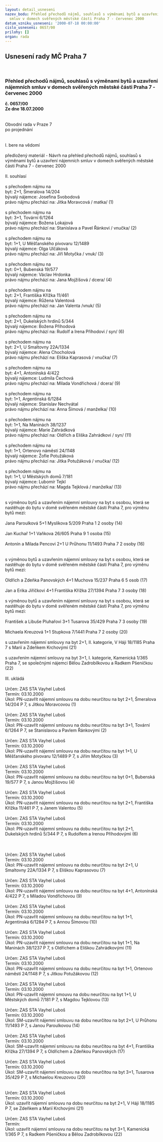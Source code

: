 ```yaml
---
layout: detail_usneseni
nazev_bodu: Přehled přechodů nájmů, souhlasů s výměnami bytů a uzavření nájemních
  smluv v domech svěřených městské části Praha 7 - červenec 2000
datum_vzniku_usneseni: '2000-07-18 00:00:00'
cislo_usneseni: 0657/00
prilohy: []
organ: rada
---
```

<div id="ucUsn_pList" class="usn">
	<span><h2>Usnesení rady MČ Praha 7 </h2>
<br></span><div class="standBody">
<span><h3>Přehled přechodů nájmů, souhlasů s výměnami bytů a uzavření nájemních smluv v domech svěřených městské části Praha 7 - červenec 2000</h3></span><div class="center">
		<strong>č. 0657/00</strong><br>
	</div>
<div class="center">
		<strong>Ze dne 18.07.2000</strong><br><br>
	</div>     <br>Obvodní rada v Praze 7<br>po projednání<br><br><br>I.	bere na vědomí<br><br> předložený materiál - Návrh na přehled přechodů nájmů, souhlasů s výměnami bytů a uzavření nájemních smluv v domech svěřených městské části Praha 7 - červenec 2000<br><br>II.	souhlasí <br><br>s přechodem nájmu na<br>byt: 2+1, Šmeralova 14/204<br>bývalý nájemce: Josefina Svobodová<br>právo nájmu přechází na: Jitka Moravcová  / matka/   (1)<br><br>s přechodem nájmu na<br>byt: 3+1, Tovární 6/1264<br>bývalý nájemce: Božena Lokajová<br>právo nájmu přechází na: Stanislava a Pavel Řánkovi / vnučka/  (2)<br><br>s přechodem nájmu na<br>byt: 1+1, U Měšťanského pivovaru 12/1489<br>bývalý nájemce: Olga Ulčáková<br>právo nájmu přechází na: Jiří Motyčka / vnuk/  (3)<br><br>s přechodem nájmu na<br>byt: 0+1, Bubenská 19/577<br>bývalý nájemce: Václav Hrdonka<br>právo nájmu přechází na: Jana Mojžíšová / dcera/  (4)<br><br>s přechodem nájmu na<br>byt: 2+1, Františka Křížka 11/461<br>bývalý nájemce: Růžena Valentová<br>právo nájmu přechází na: Jan Valenta /vnuk/  (5)<br><br>s přechodem nájmu na<br>byt: 2+1, Dukelských hrdinů 5/344<br>bývalý nájemce: Božena Příhodová<br>právo nájmu přechází na: Rudolf a Irena Příhodovi / syn/   (6)<br><br>s přechodem nájmu na<br>byt: 2+1, U Smaltovny 22A/1334<br>bývalý nájemce: Alena Chocholová<br>právo nájmu přechází na: Eliška Kaprasová / vnučka/  (7)<br><br>s přechodem nájmu na<br>byt: 4+1, Antonínská 4/422<br>bývalý nájemce: Ludmila Čechová<br>právo nájmu přechází na: Milada Vondřichová / dcera/  (9)<br><br>s přechodem nájmu na<br>byt: 1+1, Argentinská 6/1284<br>bývalý nájemce: Stanislav Nechvátal<br>právo nájmu přechází na: Anna Šímová / manželka/  (10)<br><br>s přechodem nájmu na<br>byt: 1+1, Na Maninách 38/1237<br>bývalý nájemce: Marie Zahrádková<br>právo nájmu přechází na: Oldřich a Eliška Zahrádkovi / syn/  (11)<br><br>s přechodem nájmu na<br>byt: 1+1, Ortenovo náměstí 24/1148<br>bývalý nájemce: Žofie Potužáková<br>právo nájmu přechází na: Jitka Potužáková / vnučka/  (12)<br><br>s přechodem nájmu na<br>byt: 1+1, U Městských domů 7/181<br>bývalý nájemce: Lubomír Tejkl<br>právo nájmu přechází na: Magda Tejklová / manželka/ (13)<br><br><br>s výměnou bytů a uzavřením nájemní smlouvy na byt s osobou, která se nastěhuje do bytu v domě svěřeném městské části Praha 7, pro výměnu bytů mezi:<br><br>Jana Paroulková                        5+1              Myslíkova 5/209               Praha 1            2 osoby  (14)<br><br>Jan Kuchař                                1+1              Vaňkova 26/605                Praha 9           1 osoba    (15)<br><br>Antonín a Milada Pencovi        2+1               U Průhonu 11/1493          Praha 7           2 osoby    (16)<br><br><br>s výměnou bytů  a uzavřením nájemní smlouvy na byt s osobou, která se nastěhuje do bytu v domě svěřeném městské části Praha 7, pro výměnu bytů mezi:<br><br>Oldřich a Zdeňka Panovských   4+1             Muchova 15/237              Praha 6             5 osob  (17)<br><br>Jan a Erika Jiříčkovi                  4+1              Františka Křížka 27/1394 Praha 7            3 osoby (18)<br><br>s výměnou bytů a uzavřením nájemní smlouvy na byt s osobou, která se nastěhuje do bytu v domě svěřeném městské části Praha 7, pro výměnu bytů mezi:<br><br>František a Libuše Pluhařovi    3+1              Tusarova 35/429               Praha 7            3 osoby  (19)<br><br>Michaela Kreuzová                   1+1              Stupkova 7/1441               Praha 7            2 osoby  (20) <br><br>s uzavřením nájemní smlouvy na byt 2+1, II. kategorie, V Háji 18/1185 Praha 7 s Marií a Zdeňkem Krchovými   (21)<br><br>s uzavřením nájemní smlouvy na byt 3+1, I. kategorie, Kamenická 1/365 Praha 7, se společnými nájemci Bělou Zadrobílkovou a Radkem Pšeničkou    (22)<br><br>III.	ukládá <br><br> Určen:	     	ZAS STA Vayhel Luboš<br>Termín: 03.10.2000<br>Úkol:	PN-uzavřít nájemní smlouvu na dobu neurčitou na byt 2+1, Šmeralova 14/204 P 7, s Jitkou Moravcovou (1)<br> <br> Určen:	     	ZAS STA Vayhel Luboš<br>Termín: 03.10.2000<br>Úkol:	PN-uzavřít nájemní smlouvu na dobu neurčitou na byt 3+1, Tovární 6/1264 P 7, se Stanislavou a  Pavlem Řánkovými (2)<br> <br> Určen:	     	ZAS STA Vayhel Luboš<br>Termín: 03.10.2000<br>Úkol:	PN-uzavřít nájemní smlouvu na dobu neurčitou na byt 1+1, U Měšťanského pivovaru 12/1489 P 7, s Jiřím Motyčkou (3)<br> <br> Určen:	     	ZAS STA Vayhel Luboš<br>Termín: 03.10.2000<br>Úkol:	PN-uzavřít nájemní smlouvu na dobu neurčitou na byt 0+1, Bubenská 19/577 P 7, s Janou Mojžíšovou (4)<br> <br> Určen:	     	ZAS STA Vayhel Luboš<br>Termín: 03.10.2000<br>Úkol:	PN-uzavřít nájemní smlouvu na dobu neurčitou na byt 2+1, Františka Křížka 11/461 P 7, s Janem Valentou (5)<br> <br> Určen:	     	ZAS STA Vayhel Luboš<br>Termín: 03.10.2000<br>Úkol:	PN-uzavřít nájemní smlouvu na dobu neurčitou na byt 2+1, Dukelských hrdinů 5/344 P 7, s Rudolfem a Irenou Příhodovými (6)<br> <br><br><br> Určen:	     	ZAS STA Vayhel Luboš<br>Termín: 03.10.2000<br>Úkol:	PN-uzavřít nájemní smlouvu na dobu neurčitou na byt 2+1, U Smaltovny 22A/1334 P 7, s Eliškou Kaprasovou (7)<br> <br> Určen:	     	ZAS STA Vayhel Luboš<br>Termín: 03.10.2000<br>Úkol:	PN-uzavřít nájemní smlouvu na dobu neurčitou na byt 4+1, Antonínská 4/422 P 7, s Miladou Vondřichovou (9)<br> <br> Určen:	     	ZAS STA Vayhel Luboš<br>Termín: 03.10.2000<br>Úkol:	PN-uzavřít nájemní smlouvu na dobu neurčitou na byt 1+1, Argentinská 6/1284 P 7, s Annou Šímovou (10) <br> <br> Určen:	     	ZAS STA Vayhel Luboš<br>Termín: 03.10.2000<br>Úkol:	PN-uzavřít nájemní smlouvu na dobu neurčitou na byt 1+1, Na Maninách 38/1237 P 7, s Oldřichem a Eliškou Zahrádkovými (11)<br> <br> Určen:	     	ZAS STA Vayhel Luboš<br>Termín: 03.10.2000<br>Úkol:	PN-uzavřít nájemní smlouvu na dobu neurčitou na byt 1+1, Ortenovo náměstí 24/1148 P 7, s Jitkou Potužákovou (12)<br> <br> Určen:	     	ZAS STA Vayhel Luboš<br>Termín: 03.10.2000<br>Úkol:	PN-uzavřít nájemní smouvu na dobu neurčitou na byt 1+1, U Městských domů 7/181 P 7, s Magdou Tejklovou (13)<br> <br> Určen:	     	ZAS STA Vayhel Luboš<br>Termín: 03.10.2000<br>Úkol:	SM-uzavřít nájemní smlouvu na dobu neurčitou na byt  2+1, U Průhonu 11/1493 P 7, s Janou Paroulkovou (14)<br> <br> Určen:	     	ZAS STA Vayhel Luboš<br>Termín: 03.10.2000<br>Úkol:	SM-uzavřít nájemní smlouvu na dobu neurčitou na byt 4+1, Františka Křížka 27/1394 P 7, s Oldřichem a Zdeňkou Panovských (17)<br> <br> Určen:	     	ZAS STA Vayhel Luboš<br>Termín: 03.10.2000<br>Úkol:	SM-uzavřít nájemní smlouvu na dobu neurčitou na byt 3+1, Tusarova 35/429 P 7, s  Michaelou Kreuzovou (20)<br> <br><br> Určen:	     	ZAS STA Vayhel Luboš<br>Termín: 03.10.2000<br>Úkol:	uzavřít nájemní smlouvu na dobu neurčitou na byt 2+1, V Háji 18/1185 P 7, se Zdeňkem a Marií Krchovými (21)<br> <br> Určen:	     	ZAS STA Vayhel Luboš<br>Termín:      <br>Úkol:	uzavřít nájemní smlouvu na dobu neurčitou na byt 3+1, Kamenická 1/365 P 7, s Radkem Pšeničkou a Bělou Zadrobílkovou (22)<br> </div>
</div>